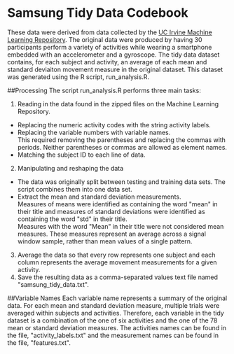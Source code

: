 # Samsung Tidy Data Codebook
These data were derived from data collected by the [UC Irvine Machine Learning Repository](http://archive.ics.uci.edu/ml/datasets/Human+Activity+Recognition+Using+Smartphones). The original data were produced by having 30 participants perform a variety of activities while wearing a smartphone embedded with an accelerometer and a gyroscope. The tidy data dataset contains, for each subject and activity, an average of each mean and standard deviaiton movement measure in the original dataset. This dataset was generated using the R script, run_analysis.R.

##Processing
The script run_analysis.R performs three main tasks:  
1. Reading in the data found in the zipped files on the Machine Learning Repository.  
  * Replacing the numeric activity codes with the string activity labels.  
  * Replacing the variable numbers with variable names.  
    This required removing the parentheses and replacing the commas with periods. Neither parentheses or commas are allowed as element names.  
  * Matching the subject ID to each line of data.
2. Manipulating and reshaping the data  
  * The data was originally split between testing and training data sets. The script combines them into one data set.  
  * Extract the mean and standard deviation measurements.  
    Measures of means were identified as containing the word "mean" in their title and measures of standard deviations were identified as containing the word "std" in their title.  
    Measures with the word "Mean" in their title were not considered mean measures. These measures represent an average across a signal window sample, rather than mean values of a single pattern.
3. Average the data so that every row represents one subject and each column represents the average movement measurements for a given activity.
4. Save the resulting data as a comma-separated values text file named "samsung_tidy_data.txt".  
  
##Variable Names
Each variable name represents a summary of the original data. For each mean and standard deviation measure, multiple trials were averaged within subjects and activities. Therefore, each variable in the tidy dataset is a combination of the one of six activities and the one of the 78 mean or standard deviation measures. The activities names can be found in the file, "activity_labels.txt" and the measurement names can be found in the file, "features.txt".